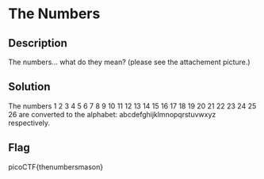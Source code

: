 # The Numbers

## Description

The numbers... what do they mean? (please see the attachement picture.)

## Solution

The numbers 1 2 3 4 5 6 7 8 9 10 11 12 13 14 15 16 17 18 19 20 21 22 23 24 25 26 are converted to the alphabet: abcdefghijklmnopqrstuvwxyz respectively. 

## Flag

picoCTF{thenumbersmason}

